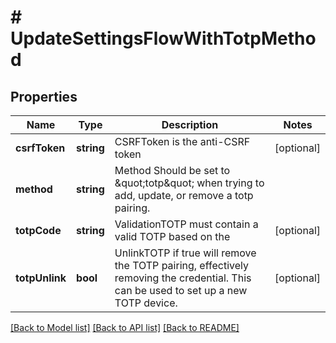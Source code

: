 # # UpdateSettingsFlowWithTotpMethod

## Properties

Name | Type | Description | Notes
------------ | ------------- | ------------- | -------------
**csrfToken** | **string** | CSRFToken is the anti-CSRF token | [optional]
**method** | **string** | Method  Should be set to \&quot;totp\&quot; when trying to add, update, or remove a totp pairing. |
**totpCode** | **string** | ValidationTOTP must contain a valid TOTP based on the | [optional]
**totpUnlink** | **bool** | UnlinkTOTP if true will remove the TOTP pairing, effectively removing the credential. This can be used to set up a new TOTP device. | [optional]

[[Back to Model list]](../../README.md#models) [[Back to API list]](../../README.md#endpoints) [[Back to README]](../../README.md)
